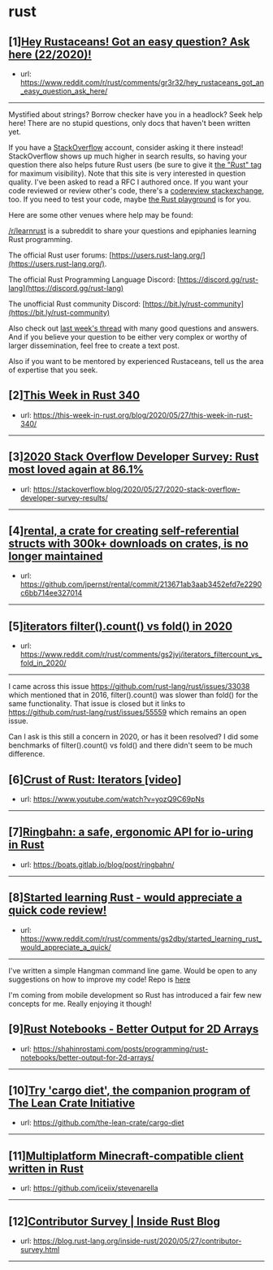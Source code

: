 # rust
## [1][Hey Rustaceans! Got an easy question? Ask here (22/2020)!](https://www.reddit.com/r/rust/comments/gr3r32/hey_rustaceans_got_an_easy_question_ask_here/)
- url: https://www.reddit.com/r/rust/comments/gr3r32/hey_rustaceans_got_an_easy_question_ask_here/
---
Mystified about strings? Borrow checker have you in a headlock? Seek help here! There are no stupid questions, only docs that haven't been written yet.

If you have a [StackOverflow](http://stackoverflow.com/) account, consider asking it there instead! StackOverflow shows up much higher in search results, so having your question there also helps future Rust users (be sure to give it [the "Rust" tag](http://stackoverflow.com/questions/tagged/rust) for maximum visibility). Note that this site is very interested in question quality. I've been asked to read a RFC I authored once. If you want your code reviewed or review other's code, there's a [codereview stackexchange](https://codereview.stackexchange.com/questions/tagged/rust), too. If you need to test your code, maybe [the Rust playground](https://play.rust-lang.org) is for you.

Here are some other venues where help may be found:

[/r/learnrust](https://www.reddit.com/r/learnrust) is a subreddit to share your questions and epiphanies learning Rust programming.

The official Rust user forums: [https://users.rust-lang.org/](https://users.rust-lang.org/).

The official Rust Programming Language Discord: [https://discord.gg/rust-lang](https://discord.gg/rust-lang)

The unofficial Rust community Discord: [https://bit.ly/rust-community](https://bit.ly/rust-community)

Also check out [last week's thread](https://reddit.com/r/rust/comments/glvkc5/hey_rustaceans_got_an_easy_question_ask_here/) with many good questions and answers. And if you believe your question to be either very complex or worthy of larger dissemination, feel free to create a text post.

Also if you want to be mentored by experienced Rustaceans, tell us the area of expertise that you seek.
## [2][This Week in Rust 340](https://www.reddit.com/r/rust/comments/grs1ql/this_week_in_rust_340/)
- url: https://this-week-in-rust.org/blog/2020/05/27/this-week-in-rust-340/
---

## [3][2020 Stack Overflow Developer Survey: Rust most loved again at 86.1%](https://www.reddit.com/r/rust/comments/grp7fm/2020_stack_overflow_developer_survey_rust_most/)
- url: https://stackoverflow.blog/2020/05/27/2020-stack-overflow-developer-survey-results/
---

## [4][rental, a crate for creating self-referential structs with 300k+ downloads on crates, is no longer maintained](https://www.reddit.com/r/rust/comments/gs3j72/rental_a_crate_for_creating_selfreferential/)
- url: https://github.com/jpernst/rental/commit/213671ab3aab3452efd7e2290c6bb714ee327014
---

## [5][iterators filter().count() vs fold() in 2020](https://www.reddit.com/r/rust/comments/gs2jvj/iterators_filtercount_vs_fold_in_2020/)
- url: https://www.reddit.com/r/rust/comments/gs2jvj/iterators_filtercount_vs_fold_in_2020/
---
I came across this issue https://github.com/rust-lang/rust/issues/33038 which mentioned that in 2016, filter().count() was slower than fold() for the same functionality. That issue is closed but it links to https://github.com/rust-lang/rust/issues/55559 which remains an open issue.

Can I ask is this still a concern in 2020, or has it been resolved? I did some benchmarks of filter().count() vs fold() and there didn't seem to be much difference.
## [6][Crust of Rust: Iterators [video]](https://www.reddit.com/r/rust/comments/gruall/crust_of_rust_iterators_video/)
- url: https://www.youtube.com/watch?v=yozQ9C69pNs
---

## [7][Ringbahn: a safe, ergonomic API for io-uring in Rust](https://www.reddit.com/r/rust/comments/gro4lw/ringbahn_a_safe_ergonomic_api_for_iouring_in_rust/)
- url: https://boats.gitlab.io/blog/post/ringbahn/
---

## [8][Started learning Rust - would appreciate a quick code review!](https://www.reddit.com/r/rust/comments/gs2dby/started_learning_rust_would_appreciate_a_quick/)
- url: https://www.reddit.com/r/rust/comments/gs2dby/started_learning_rust_would_appreciate_a_quick/
---
I've written a simple Hangman command line game. Would be open to any suggestions on how to improve my code! Repo is [here](https://github.com/ptrbrynt/hangman)

I'm coming from mobile development so Rust has introduced a fair few new concepts for me. Really enjoying it though!
## [9][Rust Notebooks - Better Output for 2D Arrays](https://www.reddit.com/r/rust/comments/gs1dwj/rust_notebooks_better_output_for_2d_arrays/)
- url: https://shahinrostami.com/posts/programming/rust-notebooks/better-output-for-2d-arrays/
---

## [10][Try 'cargo diet', the companion program of The Lean Crate Initiative](https://www.reddit.com/r/rust/comments/grvv1o/try_cargo_diet_the_companion_program_of_the_lean/)
- url: https://github.com/the-lean-crate/cargo-diet
---

## [11][Multiplatform Minecraft-compatible client written in Rust](https://www.reddit.com/r/rust/comments/gris3i/multiplatform_minecraftcompatible_client_written/)
- url: https://github.com/iceiix/stevenarella
---

## [12][Contributor Survey | Inside Rust Blog](https://www.reddit.com/r/rust/comments/grrybp/contributor_survey_inside_rust_blog/)
- url: https://blog.rust-lang.org/inside-rust/2020/05/27/contributor-survey.html
---

